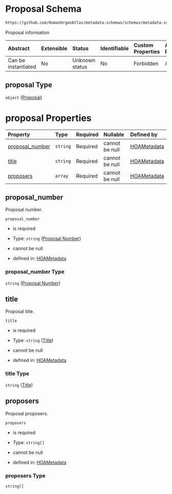 # Proposal Schema

```txt
https://github.com/HumanOrganAtlas/metadata-schemas/schemas/metadata-schemas.json#/properties/proposal
```

Proposal information

| Abstract            | Extensible | Status         | Identifiable | Custom Properties | Additional Properties | Access Restrictions | Defined In                                                                   |
| :------------------ | :--------- | :------------- | :----------- | :---------------- | :-------------------- | :------------------ | :--------------------------------------------------------------------------- |
| Can be instantiated | No         | Unknown status | No           | Forbidden         | Allowed               | none                | [metadata-schema.json\*](../out/metadata-schema.json "open original schema") |

## proposal Type

`object` ([Proposal](metadata-schema-defs-proposal.md))

# proposal Properties

| Property                             | Type     | Required | Nullable       | Defined by                                                                                                                                                                                                |
| :----------------------------------- | :------- | :------- | :------------- | :-------------------------------------------------------------------------------------------------------------------------------------------------------------------------------------------------------- |
| [proposal\_number](#proposal_number) | `string` | Required | cannot be null | [HOAMetadata](metadata-schema-defs-proposal-properties-proposal-number.md "https://github.com/HumanOrganAtlas/metadata-schemas/schemas/metadata-schemas.json#/$defs/Proposal/properties/proposal_number") |
| [title](#title)                      | `string` | Required | cannot be null | [HOAMetadata](metadata-schema-defs-proposal-properties-title.md "https://github.com/HumanOrganAtlas/metadata-schemas/schemas/metadata-schemas.json#/$defs/Proposal/properties/title")                     |
| [proposers](#proposers)              | `array`  | Required | cannot be null | [HOAMetadata](metadata-schema-defs-proposal-properties-proposers.md "https://github.com/HumanOrganAtlas/metadata-schemas/schemas/metadata-schemas.json#/$defs/Proposal/properties/proposers")             |

## proposal\_number

Proposal number.

`proposal_number`

* is required

* Type: `string` ([Proposal Number](metadata-schema-defs-proposal-properties-proposal-number.md))

* cannot be null

* defined in: [HOAMetadata](metadata-schema-defs-proposal-properties-proposal-number.md "https://github.com/HumanOrganAtlas/metadata-schemas/schemas/metadata-schemas.json#/$defs/Proposal/properties/proposal_number")

### proposal\_number Type

`string` ([Proposal Number](metadata-schema-defs-proposal-properties-proposal-number.md))

## title

Proposal title.

`title`

* is required

* Type: `string` ([Title](metadata-schema-defs-proposal-properties-title.md))

* cannot be null

* defined in: [HOAMetadata](metadata-schema-defs-proposal-properties-title.md "https://github.com/HumanOrganAtlas/metadata-schemas/schemas/metadata-schemas.json#/$defs/Proposal/properties/title")

### title Type

`string` ([Title](metadata-schema-defs-proposal-properties-title.md))

## proposers

Proposal proposers.

`proposers`

* is required

* Type: `string[]`

* cannot be null

* defined in: [HOAMetadata](metadata-schema-defs-proposal-properties-proposers.md "https://github.com/HumanOrganAtlas/metadata-schemas/schemas/metadata-schemas.json#/$defs/Proposal/properties/proposers")

### proposers Type

`string[]`
